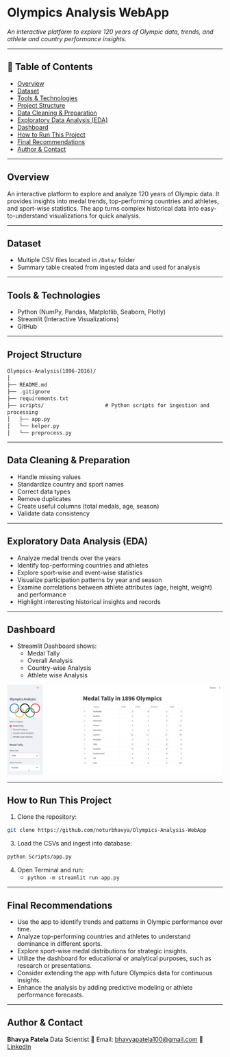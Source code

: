 # Olympics Analysis WebApp

_An interactive platform to explore 120 years of Olympic data, trends, and athlete and country performance insights._

---

## 📌 Table of Contents
- <a href="#Overview">Overview</a>
- <a href="#dataset">Dataset</a>
- <a href="#tools--technologies">Tools & Technologies</a>
- <a href="#project-structure">Project Structure</a>
- <a href="#data-cleaning--preparation">Data Cleaning & Preparation</a>
- <a href="#exploratory-data-analysis-eda">Exploratory Data Analysis (EDA)</a>
- <a href="#dashboard">Dashboard</a>
- <a href="#how-to-run-this-project">How to Run This Project</a>
- <a href="#final-recommendations">Final Recommendations</a>
- <a href="#author--contact">Author & Contact</a>

---
<h2><a class="anchor" id="overview"></a>Overview</h2>

An interactive platform to explore and analyze 120 years of Olympic data. It provides insights into medal trends, top-performing countries and athletes, and sport-wise statistics. The app turns complex historical data into easy-to-understand visualizations for quick analysis.

---
<h2><a class="anchor" id="dataset"></a>Dataset</h2>

- Multiple CSV files located in `/Data/` folder 
- Summary table created from ingested data and used for analysis

---
<h2><a class="anchor" id="tools--technologies"></a>Tools & Technologies</h2>

- Python (NumPy, Pandas, Matplotlib, Seaborn, Plotly)
- Streamlit (Interactive Visualizations)
- GitHub

---
<h2><a class="anchor" id="project-structure"></a>Project Structure</h2>

```
Olympics-Analysis(1896-2016)/
│
├── README.md
├── .gitignore
├── requirements.txt
├── scripts/                    # Python scripts for ingestion and processing
│   ├── app.py
│   └── helper.py
│   └── preprocess.py
```

---
<h2><a class="anchor" id="data-cleaning--preparation"></a>Data Cleaning & Preparation</h2>

- Handle missing values
- Standardize country and sport names
- Correct data types
- Remove duplicates
- Create useful columns (total medals, age, season)
- Validate data consistency

---
<h2><a class="anchor" id="exploratory-data-analysis-eda"></a>Exploratory Data Analysis (EDA)</h2>

- Analyze medal trends over the years
- Identify top-performing countries and athletes
- Explore sport-wise and event-wise statistics
- Visualize participation patterns by year and season
- Examine correlations between athlete attributes (age, height, weight) and performance
- Highlight interesting historical insights and records

---
<h2><a class="anchor" id="dashboard"></a>Dashboard</h2>

- Streamlit Dashboard shows:
    - Medal Tally
    - Overall Analysis
    - Country-wise Analysis
    - Athlete wise Analysis

![Olympics Analysis WebAPP](Data/dashboard.png)

---
<h2><a class="anchor" id="how-to-run-this-project"></a>How to Run This Project</h2>

1. Clone the repository:
```bash
git clone https://github.com/noturbhavya/Olympics-Analysis-WebApp
```
3. Load the CSVs and ingest into database:
```bash
python Scripts/app.py
```
4. Open Terminal and run:
   - `python -m streamlit run app.py`

---
<h2><a class="anchor" id="final-recommendations"></a>Final Recommendations</h2>

- Use the app to identify trends and patterns in Olympic performance over time.
- Analyze top-performing countries and athletes to understand dominance in different sports.
- Explore sport-wise medal distributions for strategic insights.
- Utilize the dashboard for educational or analytical purposes, such as research or presentations.
- Consider extending the app with future Olympics data for continuous insights.
- Enhance the analysis by adding predictive modeling or athlete performance forecasts.

---
<h2><a class="anchor" id="author--contact"></a>Author & Contact</h2>

**Bhavya Patela**
Data Scientist
📧 Email: bhavyapatela100@gmail.com
🔗 [LinkedIn](https://www.linkedin.com/in/bhavya-patela-526a38322/)